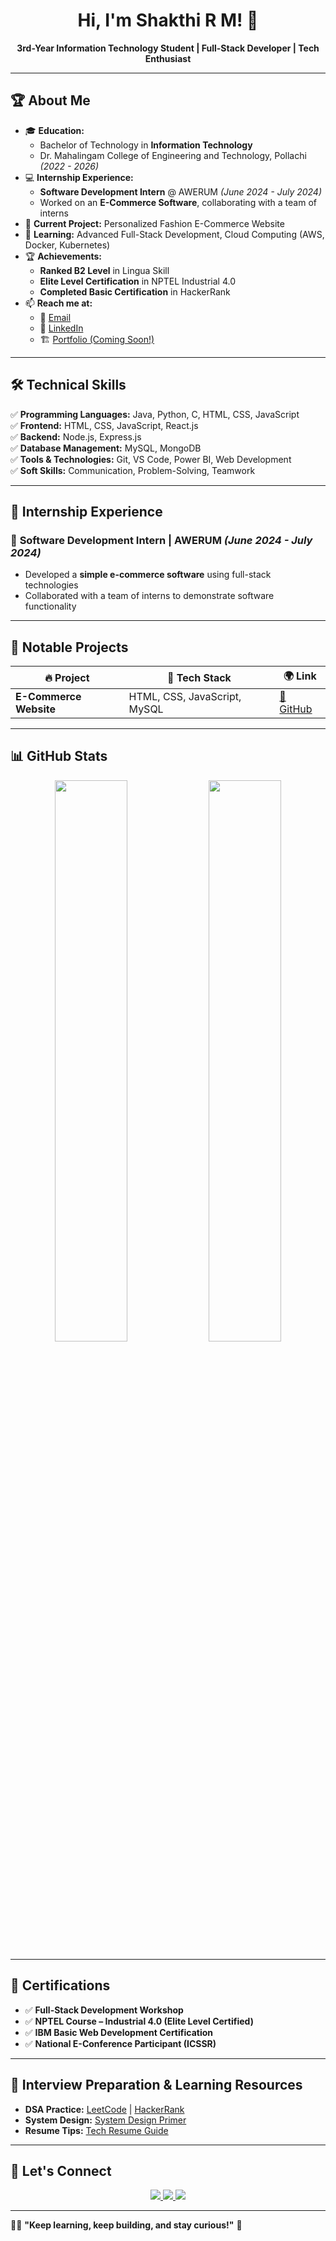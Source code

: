 <!-- Profile Header -->
<h1 align="center">Hi, I'm Shakthi R M! 👋</h1>
<p align="center">
  <b>3rd-Year Information Technology Student | Full-Stack Developer | Tech Enthusiast</b>
</p>

---

## 🏆 **About Me**
- 🎓 **Education:**  
  - Bachelor of Technology in **Information Technology**  
  - Dr. Mahalingam College of Engineering and Technology, Pollachi *(2022 - 2026)*  
- 💻 **Internship Experience:**  
  - **Software Development Intern** @ AWERUM *(June 2024 - July 2024)*  
  - Worked on an **E-Commerce Software**, collaborating with a team of interns  
- 🔭 **Current Project:** Personalized Fashion E-Commerce Website  
- 🌱 **Learning:** Advanced Full-Stack Development, Cloud Computing (AWS, Docker, Kubernetes)  
- 🏆 **Achievements:**  
  - **Ranked B2 Level** in Lingua Skill  
  - **Elite Level Certification** in NPTEL Industrial 4.0  
  - **Completed Basic Certification** in HackerRank  
- 📫 **Reach me at:**  
  - 📩 [Email](mailto:shakthirameshkumar5@gmail.com)  
  - 🔗 [LinkedIn](https://www.linkedin.com/in/shakthi-ramesh-kumar-37a802257)  
  - 🏗 [Portfolio (Coming Soon!)](#)  

---

## 🛠 **Technical Skills**
✅ **Programming Languages:** Java, Python, C, HTML, CSS, JavaScript  
✅ **Frontend:** HTML, CSS, JavaScript, React.js  
✅ **Backend:** Node.js, Express.js  
✅ **Database Management:** MySQL, MongoDB  
✅ **Tools & Technologies:** Git, VS Code, Power BI, Web Development  
✅ **Soft Skills:** Communication, Problem-Solving, Teamwork  

---

## 💼 **Internship Experience**
### 🔹 **Software Development Intern | AWERUM** *(June 2024 - July 2024)*
- Developed a **simple e-commerce software** using full-stack technologies  
- Collaborated with a team of interns to demonstrate software functionality  

---

## 📂 **Notable Projects**
| 🔥 Project | 🚀 Tech Stack | 🌍 Link |
|------------|-------------|---------|
| **E-Commerce Website** | HTML, CSS, JavaScript, MySQL | [🔗 GitHub](#) |
---

## 📊 **GitHub Stats**
<p align="center">
  <img src="https://github-readme-stats.vercel.app/api?username=shakthi12-rm&show_icons=true&theme=default" width="48%" />
  <img src="https://github-readme-streak-stats.herokuapp.com/?user=shakthi12-rm&theme=default" width="48%" />
</p>

---

## 🏅 **Certifications**
- ✅ **Full-Stack Development Workshop**  
- ✅ **NPTEL Course – Industrial 4.0 (Elite Level Certified)**  
- ✅ **IBM Basic Web Development Certification**  
- ✅ **National E-Conference Participant (ICSSR)**  

---

## 🎯 **Interview Preparation & Learning Resources**
- **DSA Practice:** [LeetCode](https://leetcode.com/your-profile) | [HackerRank](https://www.hackerrank.com/your-profile)  
- **System Design:** [System Design Primer](https://github.com/donnemartin/system-design-primer)  
- **Resume Tips:** [Tech Resume Guide](https://www.freecodecamp.org/news/how-to-write-a-great-tech-resume/)  

---

## 🔗 **Let's Connect**
<p align="center">
  <a href="https://linkedin.com/in/shakthi-ramesh-kumar-37a802257">
    <img src="https://img.shields.io/badge/-LinkedIn-0077B5?style=for-the-badge&logo=linkedin&logoColor=white" />
  </a>
  <a href="mailto:shakthirameshkumar5@gmail.com">
    <img src="https://img.shields.io/badge/-Email-D14836?style=for-the-badge&logo=gmail&logoColor=white" />
  </a>
  <a href="https://github.com/shakthi12-rm">
    <img src="https://img.shields.io/badge/-GitHub-181717?style=for-the-badge&logo=github&logoColor=white" />
  </a>
</p>

---

👨‍💻 **"Keep learning, keep building, and stay curious!"** 🚀
